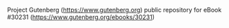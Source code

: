 Project Gutenberg (https://www.gutenberg.org) public repository for eBook #30231 (https://www.gutenberg.org/ebooks/30231)
